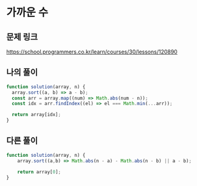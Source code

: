 # 가까운 수

## 문제 링크

https://school.programmers.co.kr/learn/courses/30/lessons/120890
<br>

## 나의 풀이
```js
function solution(array, n) {
  array.sort((a, b) => a - b);
  const arr = array.map((num) => Math.abs(num - n));
  const idx = arr.findIndex((el) => el === Math.min(...arr));

  return array[idx];
}
```

## 다른 풀이
```js
function solution(array, n) {
    array.sort((a,b) => Math.abs(n - a) - Math.abs(n - b) || a - b);

    return array[0];
}
```

